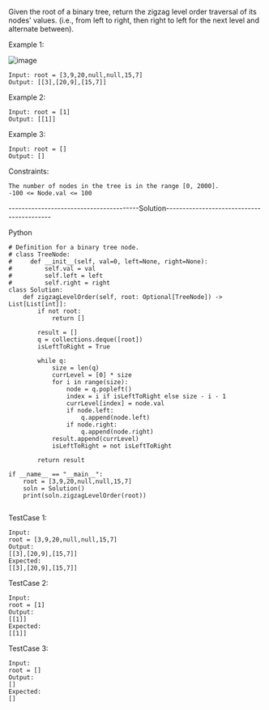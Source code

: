 Given the root of a binary tree, return the zigzag level order traversal of its nodes' values. 
(i.e., from left to right, then right to left for the next level and alternate between).

 

Example 1:

![image](https://user-images.githubusercontent.com/22728867/219961076-8ed919fd-9f35-4efb-87a8-4d22e303c05b.png)

```
Input: root = [3,9,20,null,null,15,7]
Output: [[3],[20,9],[15,7]]
```

Example 2:
```
Input: root = [1]
Output: [[1]]
```

Example 3:
```
Input: root = []
Output: []
``` 

Constraints:
```
The number of nodes in the tree is in the range [0, 2000].
-100 <= Node.val <= 100
```

----------------------------------------Solution------------------------------------------

Python

```
# Definition for a binary tree node.
# class TreeNode:
#     def __init__(self, val=0, left=None, right=None):
#         self.val = val
#         self.left = left
#         self.right = right
class Solution:
    def zigzagLevelOrder(self, root: Optional[TreeNode]) -> List[List[int]]:
        if not root:
            return []

        result = []
        q = collections.deque([root])
        isLeftToRight = True

        while q:
            size = len(q)
            currLevel = [0] * size
            for i in range(size):
                node = q.popleft()
                index = i if isLeftToRight else size - i - 1
                currLevel[index] = node.val
                if node.left:
                    q.append(node.left)
                if node.right:
                    q.append(node.right)
            result.append(currLevel)
            isLeftToRight = not isLeftToRight

        return result

if __name__ == "__main__":
    root = [3,9,20,null,null,15,7]
    soln = Solution()
    print(soln.zigzagLevelOrder(root))
    
```

TestCase 1:
```
Input:
root = [3,9,20,null,null,15,7]
Output:
[[3],[20,9],[15,7]]
Expected:
[[3],[20,9],[15,7]]
```

TestCase 2:
```
Input:
root = [1]
Output:
[[1]]
Expected:
[[1]]
```

TestCase 3:
```
Input:
root = []
Output:
[]
Expected:
[]
```


